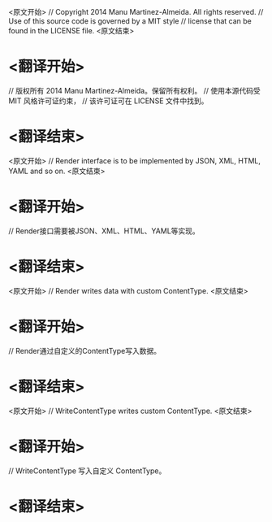 
<原文开始>
// Copyright 2014 Manu Martinez-Almeida. All rights reserved.
// Use of this source code is governed by a MIT style
// license that can be found in the LICENSE file.
<原文结束>

# <翻译开始>
// 版权所有 2014 Manu Martinez-Almeida。保留所有权利。
// 使用本源代码受 MIT 风格许可证约束，
// 该许可证可在 LICENSE 文件中找到。
# <翻译结束>


<原文开始>
// Render interface is to be implemented by JSON, XML, HTML, YAML and so on.
<原文结束>

# <翻译开始>
// Render接口需要被JSON、XML、HTML、YAML等实现。
# <翻译结束>


<原文开始>
// Render writes data with custom ContentType.
<原文结束>

# <翻译开始>
// Render通过自定义的ContentType写入数据。
# <翻译结束>


<原文开始>
// WriteContentType writes custom ContentType.
<原文结束>

# <翻译开始>
// WriteContentType 写入自定义 ContentType。
# <翻译结束>

